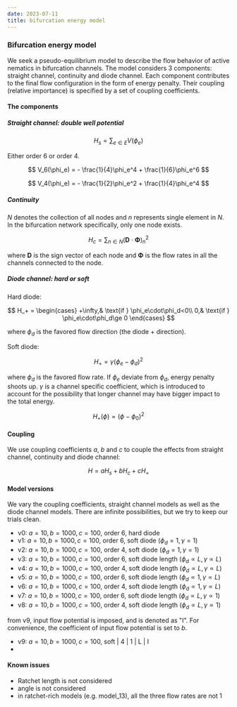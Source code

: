 ```yaml
---
date: 2023-07-11
title: bifurcation energy model
---
```


### Bifurcation energy model

We seek a pseudo-equilibrium model to describe the flow behavior of active nematics in bifurcation channels. The model considers 3 components: straight channel, continuity and diode channel. Each component contributes to the final flow configuration in the form of energy penalty. Their coupling (relative importance) is specified by a set of coupling coefficients.

#### The components

##### Straight channel: double well potential

$$
H_s = \sum_{e\in E} V(\phi_e)
$$

Either order 6 or order 4.

$$
V_6(\phi_e) = - \frac{1}{4}\phi_e^4 + \frac{1}{6}\phi_e^6 
$$

$$
V_4(\phi_e) = - \frac{1}{2}\phi_e^2 + \frac{1}{4}\phi_e^4
$$

##### Continuity

$N$ denotes the collection of all nodes and $n$ represents single element in $N$. In the bifurcation network specifically, only one node exists. 

$$
H_c = \sum_{n\in N} (\mathbf{D}\cdot\mathbf{\Phi})_n^2
$$

where $\mathbf{D}$ is the sign vector of each node and $\mathbf{\Phi}$ is the flow rates in all the channels connected to the node. 

##### Diode channel: hard or soft

Hard diode:

$$
H_+ = \begin{cases}
+\infty,& \text{if } \phi_e\cdot\phi_d<0\\
0,& \text{if } \phi_e\cdot\phi_d\ge 0
\end{cases}
$$

where $\phi_d$ is the favored flow direction (the diode + direction).

Soft diode:

$$
H_+ = \gamma (\phi_e - \phi_d)^2
$$

where $\phi_d$ is the favored flow rate. If $\phi_e$ deviate from $\phi_d$, energy penalty shoots up. $\gamma$ is a channel specific coefficient, which is introduced to account for the possibility that longer channel may have bigger impact to the total energy.

$$
H_+(\phi) = (\phi - \phi_0)^2
$$

#### Coupling

We use coupling coefficients $a$, $b$ and $c$ to couple the effects from straight channel, continuity and diode channel:

$$
H = aH_s + bH_c + cH_+
$$

#### Model versions

We vary the coupling coefficients, straight channel models as well as the diode channel models. There are infinite possibilities, but we try to keep our trials clean.

- v0: $a=10,b=1000,c=100$, order 6, hard diode
- v1: $a=10,b=1000,c=100$, order 6, soft diode ($\phi_d=1, \gamma=1$)
- v2: $a=10,b=1000,c=100$, order 4, soft diode ($\phi_d=1, \gamma=1$)
- v3: $a=10,b=1000,c=100$, order 6, soft diode length ($\phi_d\propto L, \gamma\propto L$)
- v4: $a=10,b=1000,c=100$, order 4, soft diode length ($\phi_d\propto L, \gamma\propto L$)
- v5: $a=10,b=1000,c=100$, order 6, soft diode length ($\phi_d\propto 1, \gamma\propto L$)
- v6: $a=10,b=1000,c=100$, order 4, soft diode length ($\phi_d\propto 1, \gamma\propto L$)
- v7: $a=10,b=1000,c=100$, order 6, soft diode length ($\phi_d\propto L, \gamma\propto 1$)
- v8: $a=10,b=1000,c=100$, order 4, soft diode length ($\phi_d\propto L, \gamma\propto 1$)

from v9, input flow potential is imposed, and is denoted as "I". For convenience, the coefficient of input flow potential is set to $b$.

- v9: $a=10,b=1000,c=100$, soft | 4 | 1 | L | I
- 
#### Known issues

- Ratchet length is not considered
- angle is not considered
- in ratchet-rich models (e.g. model_13), all the three flow rates are not 1